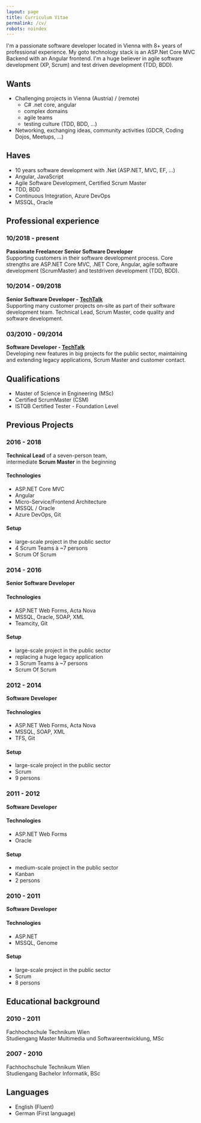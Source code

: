 ```yaml
---
layout: page
title: Curriculum Vitae
permalink: /cv/
robots: noindex
---
```

I'm a passionate software developer located in Vienna with 8+ years of professional experience. My goto technology stack is an ASP.Net Core MVC Backend with an Angular frontend. I'm a huge believer in agile software development (XP, Scrum) and test driven development (TDD, BDD).

## Wants
 - Challenging projects in Vienna (Austria) / (remote)
   - C# .net core, angular
   - complex domains
   - agile teams
   - testing culture (TDD, BDD, ...)
 - Networking, exchanging ideas, community activities (GDCR, Coding Dojos, Meetups, ...)

## Haves
 - 10 years software development with .Net (ASP.NET, MVC, EF, ...)
 - Angular, JavaScript
 - Agile Software Development, Certified Scrum Master
 - TDD, BDD
 - Continuous Integration, Azure DevOps
 - MSSQL, Oracle

## Professional experience

### 10/2018 - present
**Passionate Freelancer Senior Software Developer<br />**
Supporting customers in their software development process. Core strengths are ASP.NET Core MVC, .NET Core, Angular, agile software development (ScrumMaster) and testdriven development (TDD, BDD).


### 10/2014 - 09/2018
**Senior Software Developer - [TechTalk](https://www.techtalk.at)<br />**
Supporting many customer projects on-site as part of their software development team. Technical Lead, Scrum Master, code quality and software development.

### 03/2010 - 09/2014
**Software Developer - [TechTalk](https://www.techtalk.at)<br />**
Developing new features in big projects for the public sector, maintaining and extending legacy applications, Scrum Master and customer contact.

## Qualifications
 - Master of Science in Engineering (MSc)
 - Certified ScrumMaster (CSM)
 - ISTQB Certified Tester - Foundation Level
 
## Previous Projects
### 2016 - 2018
**Technical Lead** of a seven-person team,<br />
intermediate **Scrum Master** in the beginning

#### Technologies
 - ASP.NET Core MVC
 - Angular
 - Micro-Service/Frontend Architecture
 - MSSQL / Oracle
 - Azure DevOps, Git

#### Setup
 - large-scale project in the public sector
 - 4 Scrum Teams à ~7 persons
 - Scrum Of Scrum

### 2014 - 2016
**Senior Software Developer**

#### Technologies
 - ASP.NET Web Forms, Acta Nova
 - MSSQL, Oracle, SOAP, XML
 - Teamcity, Git

#### Setup
 - large-scale project in the public sector
 - replacing a huge legacy application
 - 3 Scrum Teams à ~7 persons
 - Scrum Of Scrum

### 2012 - 2014
**Software Developer**
 
#### Technologies
 - ASP.NET Web Forms, Acta Nova
 - MSSQL, SOAP, XML
 - TFS, Git
 
#### Setup
 - large-scale project in the public sector
 - Scrum
 - 9 persons

### 2011 - 2012
**Software Developer**
 
#### Technologies
 - ASP.NET Web Forms
 - Oracle
 
#### Setup 
 - medium-scale project in the public sector
 - Kanban
 - 2 persons

### 2010 - 2011
**Software Developer**
 
#### Technologies
 - ASP.NET 
 - MSSQL, Genome

#### Setup
 - large-scale project in the public sector
 - Scrum
 - 8 persons

## Educational background

### 2010 - 2011
Fachhochschule Technikum Wien<br />
Studiengang Master Multimedia und Softwareentwicklung, MSc

### 2007 - 2010
Fachhochschule Technikum Wien<br />
Studiengang Bachelor Informatik, BSc

## Languages
 - English (Fluent)
 - German (First language)
